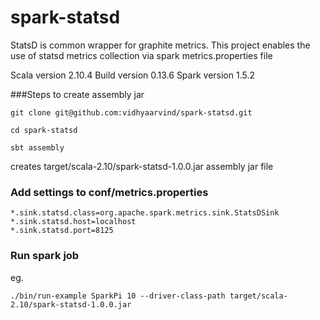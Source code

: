 # spark-statsd

StatsD is common wrapper for graphite metrics. This project enables the use of statsd metrics collection via spark metrics.properties file

Scala version 2.10.4
Build version 0.13.6
Spark version 1.5.2

###Steps to create assembly jar

```
git clone git@github.com:vidhyaarvind/spark-statsd.git

cd spark-statsd

sbt assembly
```

creates target/scala-2.10/spark-statsd-1.0.0.jar assembly jar file


### Add settings to conf/metrics.properties 

```
*.sink.statsd.class=org.apache.spark.metrics.sink.StatsDSink
*.sink.statsd.host=localhost
*.sink.statsd.port=8125
```

### Run spark job

eg. 
```
./bin/run-example SparkPi 10 --driver-class-path target/scala-2.10/spark-statsd-1.0.0.jar
```
